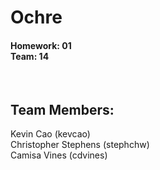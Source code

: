 # Ochre

#### Homework: 01 <br> Team: 14

<br>

## Team Members:
Kevin Cao (kevcao)<br>
Christopher Stephens (stephchw)<br>
Camisa Vines (cdvines)


